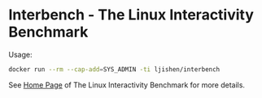 # Interbench - The Linux Interactivity BenchmarkUsage:```bashdocker run --rm --cap-add=SYS_ADMIN -ti ljishen/interbench```See [Home Page](https://github.com/Mustaavalkosta/interbench) of The Linux Interactivity Benchmark for more details.